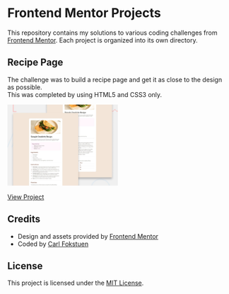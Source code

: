 # Frontend Mentor Projects

This repository contains my solutions to various coding challenges from [Frontend Mentor](https://www.frontendmentor.io/). Each project is organized into its own directory.

## Recipe Page

The challenge was to build a recipe page and get it as close to the design as possible. <br> 
This was completed by using HTML5 and CSS3 only.

<img src="Recipe_Page/desktop-preview.jpg" alt="Recipe Page Preview" width="250">

[View Project](Recipe_Page)

## Credits

- Design and assets provided by [Frontend Mentor](https://www.frontendmentor.io/)
- Coded by [Carl Fokstuen](https://github.com/your-username)

## License

This project is licensed under the [MIT License](LICENSE).
